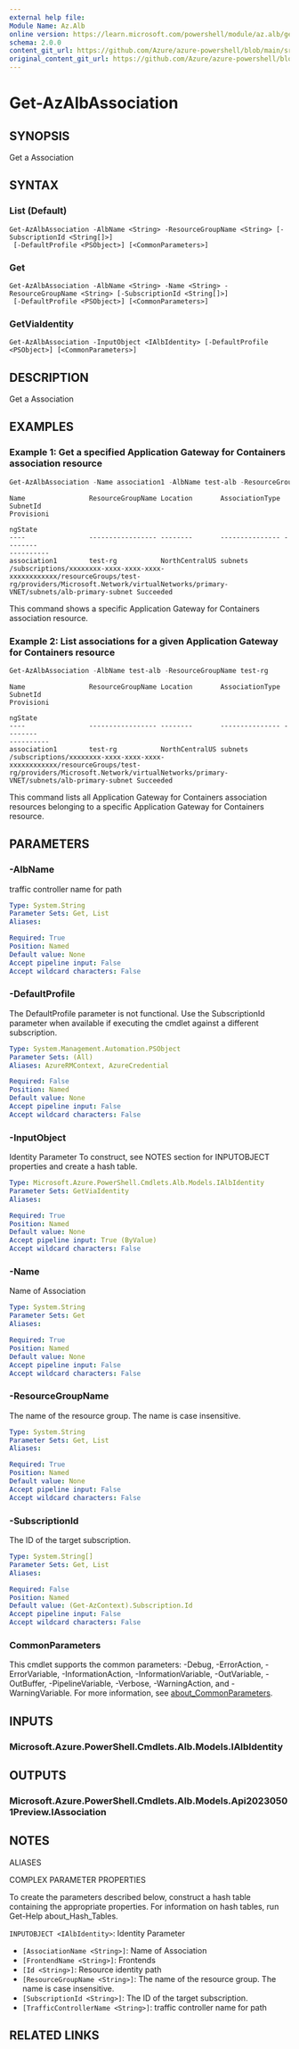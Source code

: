 ```yaml
---
external help file: 
Module Name: Az.Alb
online version: https://learn.microsoft.com/powershell/module/az.alb/get-azalbassociation
schema: 2.0.0
content_git_url: https://github.com/Azure/azure-powershell/blob/main/src/Alb/help/Get-AzAlbAssociation.md
original_content_git_url: https://github.com/Azure/azure-powershell/blob/main/src/Alb/help/Get-AzAlbAssociation.md
---
```


# Get-AzAlbAssociation

## SYNOPSIS
Get a Association

## SYNTAX

### List (Default)
```
Get-AzAlbAssociation -AlbName <String> -ResourceGroupName <String> [-SubscriptionId <String[]>]
 [-DefaultProfile <PSObject>] [<CommonParameters>]
```

### Get
```
Get-AzAlbAssociation -AlbName <String> -Name <String> -ResourceGroupName <String> [-SubscriptionId <String[]>]
 [-DefaultProfile <PSObject>] [<CommonParameters>]
```

### GetViaIdentity
```
Get-AzAlbAssociation -InputObject <IAlbIdentity> [-DefaultProfile <PSObject>] [<CommonParameters>]
```

## DESCRIPTION
Get a Association

## EXAMPLES

### Example 1: Get a specified Application Gateway for Containers association resource
```powershell
Get-AzAlbAssociation -Name association1 -AlbName test-alb -ResourceGroupName test-rg
```

```output
Name                ResourceGroupName Location       AssociationType SubnetId                                                                                                                                                       Provisioni
                                                                                                                                                                                                                                    ngState
----                ----------------- --------       --------------- --------                                                                                                                                                       ----------
association1        test-rg           NorthCentralUS subnets         /subscriptions/xxxxxxxx-xxxx-xxxx-xxxx-xxxxxxxxxxxx/resourceGroups/test-rg/providers/Microsoft.Network/virtualNetworks/primary-VNET/subnets/alb-primary-subnet Succeeded
```

This command shows a specific Application Gateway for Containers association resource.

### Example 2: List associations for a given Application Gateway for Containers resource
```powershell
Get-AzAlbAssociation -AlbName test-alb -ResourceGroupName test-rg
```

```output
Name                ResourceGroupName Location       AssociationType SubnetId                                                                                                                                                       Provisioni
                                                                                                                                                                                                                                    ngState
----                ----------------- --------       --------------- --------                                                                                                                                                       ----------
association1        test-rg           NorthCentralUS subnets         /subscriptions/xxxxxxxx-xxxx-xxxx-xxxx-xxxxxxxxxxxx/resourceGroups/test-rg/providers/Microsoft.Network/virtualNetworks/primary-VNET/subnets/alb-primary-subnet Succeeded
```

This command lists all Application Gateway for Containers association resources belonging to a specific Application Gateway for Containers resource.

## PARAMETERS

### -AlbName
traffic controller name for path

```yaml
Type: System.String
Parameter Sets: Get, List
Aliases:

Required: True
Position: Named
Default value: None
Accept pipeline input: False
Accept wildcard characters: False
```

### -DefaultProfile
The DefaultProfile parameter is not functional.
Use the SubscriptionId parameter when available if executing the cmdlet against a different subscription.

```yaml
Type: System.Management.Automation.PSObject
Parameter Sets: (All)
Aliases: AzureRMContext, AzureCredential

Required: False
Position: Named
Default value: None
Accept pipeline input: False
Accept wildcard characters: False
```

### -InputObject
Identity Parameter
To construct, see NOTES section for INPUTOBJECT properties and create a hash table.

```yaml
Type: Microsoft.Azure.PowerShell.Cmdlets.Alb.Models.IAlbIdentity
Parameter Sets: GetViaIdentity
Aliases:

Required: True
Position: Named
Default value: None
Accept pipeline input: True (ByValue)
Accept wildcard characters: False
```

### -Name
Name of Association

```yaml
Type: System.String
Parameter Sets: Get
Aliases:

Required: True
Position: Named
Default value: None
Accept pipeline input: False
Accept wildcard characters: False
```

### -ResourceGroupName
The name of the resource group.
The name is case insensitive.

```yaml
Type: System.String
Parameter Sets: Get, List
Aliases:

Required: True
Position: Named
Default value: None
Accept pipeline input: False
Accept wildcard characters: False
```

### -SubscriptionId
The ID of the target subscription.

```yaml
Type: System.String[]
Parameter Sets: Get, List
Aliases:

Required: False
Position: Named
Default value: (Get-AzContext).Subscription.Id
Accept pipeline input: False
Accept wildcard characters: False
```

### CommonParameters
This cmdlet supports the common parameters: -Debug, -ErrorAction, -ErrorVariable, -InformationAction, -InformationVariable, -OutVariable, -OutBuffer, -PipelineVariable, -Verbose, -WarningAction, and -WarningVariable. For more information, see [about_CommonParameters](http://go.microsoft.com/fwlink/?LinkID=113216).

## INPUTS

### Microsoft.Azure.PowerShell.Cmdlets.Alb.Models.IAlbIdentity

## OUTPUTS

### Microsoft.Azure.PowerShell.Cmdlets.Alb.Models.Api20230501Preview.IAssociation

## NOTES

ALIASES

COMPLEX PARAMETER PROPERTIES

To create the parameters described below, construct a hash table containing the appropriate properties. For information on hash tables, run Get-Help about_Hash_Tables.


`INPUTOBJECT <IAlbIdentity>`: Identity Parameter
  - `[AssociationName <String>]`: Name of Association
  - `[FrontendName <String>]`: Frontends
  - `[Id <String>]`: Resource identity path
  - `[ResourceGroupName <String>]`: The name of the resource group. The name is case insensitive.
  - `[SubscriptionId <String>]`: The ID of the target subscription.
  - `[TrafficControllerName <String>]`: traffic controller name for path

## RELATED LINKS

